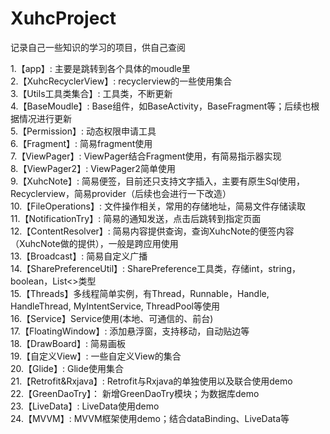 # XuhcProject
记录自己一些知识的学习的项目，供自己查阅

1.【app】: 主要是跳转到各个具体的moudle里  
2.【XuhcRecyclerView】: recyclerview的一些使用集合  
3.【Utils工具类集合】: 工具类，不断更新  
4.【BaseMoudle】: Base组件，如BaseActivity，BaseFragment等；后续也根据情况进行更新  
5.【Permission】: 动态权限申请工具  
6.【Fragment】: 简易fragment使用  
7.【ViewPager】: ViewPager结合Fragment使用，有简易指示器实现  
8.【ViewPager2】: ViewPager2简单使用  
9.【XuhcNote】: 简易便签，目前还只支持文字插入，主要有原生Sql使用，Recyclerview，简易provider（后续也会进行一下改造）  
10.【FileOperations】: 文件操作相关，常用的存储地址，简易文件存储读取  
11.【NotificationTry】: 简易的通知发送，点击后跳转到指定页面  
12.【ContentResolver】: 简易内容提供查询，查询XuhcNote的便签内容（XuhcNote做的提供），一般是跨应用使用  
13.【Broadcast】: 简易自定义广播  
14.【SharePreferenceUtil】: SharePreference工具类，存储int，string，boolean，List<>类型  
15.【Threads】多线程简单实例，有Thread，Runnable，Handle, HandleThread, MyIntentService, ThreadPool等使用  
16.【Service】Service使用(本地、可通信的、前台)  
17.【FloatingWindow】: 添加悬浮窗，支持移动，自动贴边等  
18.【DrawBoard】: 简易画板  
19.【自定义View】: 一些自定义View的集合  
20.【Glide】: Glide使用集合  
21.【Retrofit&Rxjava】: Retrofit与Rxjava的单独使用以及联合使用demo  
22.【GreenDaoTry】： 新增GreenDaoTry模块；为数据库demo  
23.【LiveData】: LiveData使用demo  
24.【MVVM】: MVVM框架使用demo；结合dataBinding、LiveData等